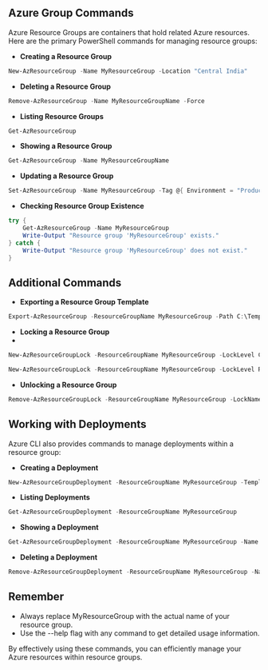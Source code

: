## **Azure Group Commands**

Azure Resource Groups are containers that hold related Azure resources. Here are the primary PowerShell commands for managing resource groups:

- **Creating a Resource Group**

```powershell
New-AzResourceGroup -Name MyResourceGroup -Location "Central India"
```

- **Deleting a Resource Group**

```powershell
Remove-AzResourceGroup -Name MyResourceGroupName -Force
```

- **Listing Resource Groups**

```powershell
Get-AzResourceGroup
```

- **Showing a Resource Group**

```powershell
Get-AzResourceGroup -Name MyResourceGroupName
```

- **Updating a Resource Group**

```powershell
Set-AzResourceGroup -Name MyResourceGroup -Tag @{ Environment = "Production"; Owner = "Admin" }
```

- **Checking Resource Group Existence**

```powershell
try {
    Get-AzResourceGroup -Name MyResourceGroup
    Write-Output "Resource group 'MyResourceGroup' exists."
} catch {
    Write-Output "Resource group 'MyResourceGroup' does not exist."
}
```

## **Additional Commands**

- **Exporting a Resource Group Template**

```powershell
Export-AzResourceGroup -ResourceGroupName MyResourceGroup -Path C:\Templates\file.json
```

- **Locking a Resource Group**
- 
```powershell
New-AzResourceGroupLock -ResourceGroupName MyResourceGroup -LockLevel CanNotDelete -Notes "Locking to prevent accidental deletion"

New-AzResourceGroupLock -ResourceGroupName MyResourceGroup -LockLevel ReadOnly -Notes "Locking for auditing"
```

- **Unlocking a Resource Group**

```powershell
Remove-AzResourceGroupLock -ResourceGroupName MyResourceGroup -LockName <LockName>
```

## **Working with Deployments**

Azure CLI also provides commands to manage deployments within a resource group:

- **Creating a Deployment**

```powershell
New-AzResourceGroupDeployment -ResourceGroupName MyResourceGroup -TemplateFile C:\Templates\template.json
```

- **Listing Deployments**

```powershell
Get-AzResourceGroupDeployment -ResourceGroupName MyResourceGroup
```

- **Showing a Deployment**

```powershell
Get-AzResourceGroupDeployment -ResourceGroupName MyResourceGroup -Name DeploymentName
```

- **Deleting a Deployment**

```powershell
Remove-AzResourceGroupDeployment -ResourceGroupName MyResourceGroup -Name MyDeployment
```

## **Remember**

- Always replace MyResourceGroup with the actual name of your resource group.
- Use the --help flag with any command to get detailed usage information.

By effectively using these commands, you can efficiently manage your Azure resources within resource groups.
